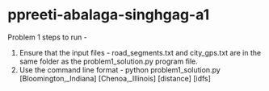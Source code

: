 # ppreeti-abalaga-singhgag-a1


Problem 1 steps to run - 

1) Ensure that the input files - road_segments.txt and city_gps.txt are in the same folder as the problem1_solution.py program file.
2) Use the command line format - python problem1_solution.py [Bloomington,_Indiana] [Chenoa,_Illinois] [distance] [idfs]
